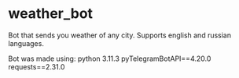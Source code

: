 # weather_bot
Bot that sends you weather of any city.
Supports english and russian languages. 

Bot was made using:
python 3.11.3
pyTelegramBotAPI==4.20.0
requests==2.31.0
